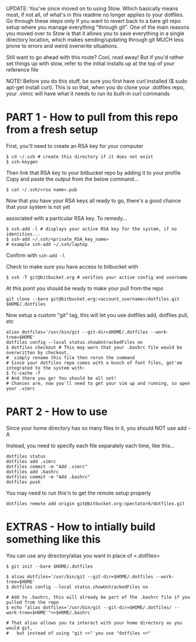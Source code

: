UPDATE: You've since moved on to using Stow. Which basically means most, if not all, of what's in
this readme no longer applies to your dotfiles. Go through these steps only if you want to revert
back to a bare git repo setup where you manage everything "through git". One of the main reasons you
moved over to Stow is that it allows you to save everything in a single directory location, which
makes sending/updating through git MUCH less prone to errors and weird overwrite situations.

Still want to go ahead with this route? Cool, read away!  But if you'd rather set things up with
stow, refer to the initial installs up at the top of your reference file

NOTE! Before you do this stuff, be sure you first have curl installed
($ sudo apt-get install curl). This is so that, when you do clone your .dotfiles
repo, your .vimrc will have what it needs to run its built-in curl commands

# PART 1 - How to pull from this repo from a fresh setup

First, you'll need to create an RSA key for your computer

```
$ cd ~/.ssh # create this directory if it does not exist
$ ssh-keygen
```

Then link that RSA key to your bitbucket repo by adding it to your profile
Copy and paste the output from the below command...

```
$ cat ~/.ssh/<rsa name>.pub
```

Now that you have your RSA keys all ready to go, there's a good chance that your system is not yet

associated with a particular RSA key. To remedy...

```
$ ssh-add -l # displays your active RSA key for the system, if no identities...
$ ssh-add ~/.ssh/<private_RSA_key_name>
# example ssh-add ~/.ssh/laptop
```

Confirm with `ssh-add -l`

Check to make sure you have access to bitbucket with

```
$ ssh -T git@bitbucket.org # verifies your active config and username
```

At this point you should be ready to make your pull from the repo

```
git clone --bare git@bitbucket.org:<account_username>/dotfiles.git $HOME/.dotfiles
```

Now setup a custom "git" tag, this will let you use dotfiles add, dotfiles pull, etc

```
alias dotfiles='/usr/bin/git --git-dir=$HOME/.dotfiles --work-tree=$HOME'
dotfiles config --local status.showUntrackedFiles no
$ dotfiles checkout # This may warn that your .bashrc file would be overwritten by checkout,
#  simply rename this file then rerun the command
# Since your dotfiles repo comes with a bunch of font files, get'em integrated to the system with:
$ fc-cache -f
# And there you go! You should be all set!
# Chances are, now you'll need to get your vim up and running, so open your .vimrc
```

# PART 2 - How to use

Since your home directory has so many files in it, you should NOT use add -A

Instead, you need to specify each file separately each time, like this...

```
dotfiles status
dotfiles add .vimrc
dotfiles commit -m "Add .vimrc"
dotfiles add .bashrc
dotfiles commit -m "Add .bashrc"
dotfiles push
```

You may need to run this'n to get the remote setup properly
```
dotfiles remote add origin git@bitbucket.org:spectator6/dotfiles.git
```

# EXTRAS - How to intially build something like this

You can use any directory/alias you want in place of <.dotfiles>
```
$ git init --bare $HOME/.dotfiles

$ alias dotfiles='/usr/bin/git --git-dir=$HOME/.dotfiles --work-tree=$HOME'
$ dotfiles config --local status.showUntrackedFiles no

# Add to .bashrc, this will already be part of the .bashrc file if you pulled from the repo
$ echo "alias dotfiles='/usr/bin/git --git-dir=$HOME/.dotfiles/ --work-tree=$HOME'">>$HOME/.bashrc

# That alias allows you to interact with your home directory as you would git,
#   but instead of using "git <>" you use "dotfiles <>"
```
